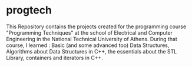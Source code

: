 # progtech
This Repository contains the projects created for the programming course "Programming Techniques" at the school of Electrical and Computer Engineering in the National Technical University of Athens.
During that course, I learned : Basic (and some advanced too) Data Structures, Algorithms about Data Structures in C++, the essentials about the STL Library, containers and iterators in C++.

